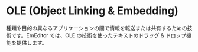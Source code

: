 # OLE (Object Linking & Embedding)

種類や目的の異なるアプリケーションの間で情報を転送または共有するための技術です。EmEditor では、OLE の技術を使ったテキストのドラッグ & ドロップ機能を提供します。
